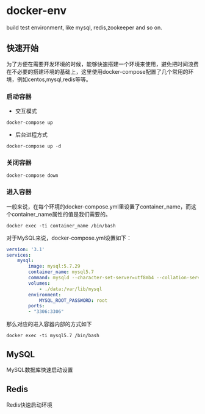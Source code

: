 # docker-env

build test environment, like mysql, redis,zookeeper and so on.

## 快速开始

为了方便在需要开发环境的时候，能够快速搭建一个环境来使用，避免把时间浪费在不必要的搭建环境的基础上，这里使用docker-compose配置了几个常用的环境，例如centos,mysql,redis等等。

### 启动容器

- 交互模式

```shell
docker-compose up
```

- 后台进程方式

```shell
docker-compose up -d
```

### 关闭容器

```shell
docker-compose down
```

### 进入容器

一般来说，在每个环境的docker-compose.yml里设置了container_name，而这个container_name属性的值是我们需要的。

```shell
docker exec -ti container_name /bin/bash
```

对于MySQL来说，docker-compose.yml设置如下：

```yml
version: '3.1'
services:
    mysql:
        image: mysql:5.7.29
        container_name: mysql5.7
        command: mysqld --character-set-server=utf8mb4 --collation-server=utf8mb4_unicode_ci --init-connect='SET NAMES utf8mb4;' --innodb-flush-log-at-trx-commit=0
        volumes: 
            - ./data:/var/lib/mysql
        environment: 
            MYSQL_ROOT_PASSWORD: root
        ports:
        - "3306:3306"
```

那么对应的进入容器内部的方式如下

```shell
docker exec -ti mysql5.7 /bin/bash
```

## MySQL

MySQL数据库快速启动设置

## Redis

Redis快速启动环境
